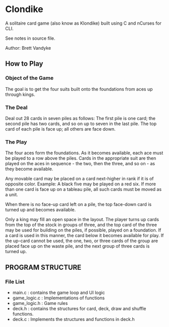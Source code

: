 # Clondike
A solitaire card game (also know as Klondike) built using C and nCurses for CLI.

See notes in source file.

Author: Brett Vandyke

## How to Play

### Object of the Game
The goal is to get the four suits built onto the foundations from aces up through kings.

### The Deal
Deal out 28 cards in seven piles as follows: The first pile is one card; the second pile has two cards, and so on up to seven in the last pile. The top card of each pile is face up; all others are face down.

### The Play
The four aces form the foundations. As it becomes available, each ace must be played to a row above the piles. Cards in the appropriate suit are then played on the aces in sequence - the two, then the three, and so on - as they become available.

Any movable card may be placed on a card next-higher in rank if it is of opposite color. Example: A black five may be played on a red six. If more than one card is face up on a tableau pile, all such cards must be moved as a unit.

When there is no face-up card left on a pile, the top face-down card is turned up and becomes available.

Only a king may fill an open space in the layout. The player turns up cards from the top of the stock in groups of three, and the top card of the three may be used for building on the piles, if possible, played on a foundation. If a card is used in this manner, the card below it becomes available for play. If the up-card cannot be used, the one, two, or three cards of the group are placed face up on the waste pile, and the next group of three cards is turned up.

## PROGRAM STRUCTURE

### File List
* main.c : contains the game loop and UI logic
* game_logic.c : Implementations of functions
* game_logic.h : Game rules
* deck.h : contains the structures for card, deck, draw and shuffle functions.
* deck.c : Implements the structures and functions in deck.h



